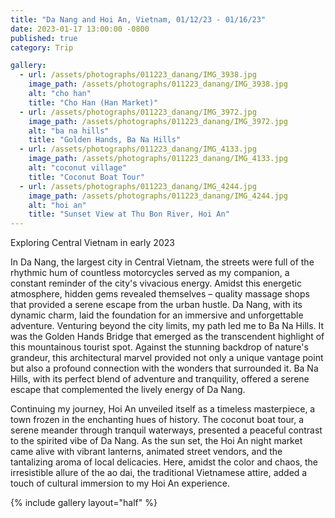 ```yaml
---
title: "Da Nang and Hoi An, Vietnam, 01/12/23 - 01/16/23"
date: 2023-01-17 13:00:00 -0800
published: true
category: Trip

gallery:
  - url: /assets/photographs/011223_danang/IMG_3938.jpg
    image_path: /assets/photographs/011223_danang/IMG_3938.jpg
    alt: "cho han"
    title: "Cho Han (Han Market)"
  - url: /assets/photographs/011223_danang/IMG_3972.jpg
    image_path: /assets/photographs/011223_danang/IMG_3972.jpg
    alt: "ba na hills"
    title: "Golden Hands, Ba Na Hills"
  - url: /assets/photographs/011223_danang/IMG_4133.jpg
    image_path: /assets/photographs/011223_danang/IMG_4133.jpg
    alt: "coconut village"
    title: "Coconut Boat Tour"
  - url: /assets/photographs/011223_danang/IMG_4244.jpg
    image_path: /assets/photographs/011223_danang/IMG_4244.jpg
    alt: "hoi an"
    title: "Sunset View at Thu Bon River, Hoi An"
---
```


Exploring Central Vietnam in early 2023

In Da Nang, the largest city in Central Vietnam, the streets were full of the rhythmic hum of countless motorcycles served as my companion, a constant reminder of the city's vivacious energy. Amidst this energetic atmosphere, hidden gems revealed themselves – quality massage shops that provided a serene escape from the urban hustle. Da Nang, with its dynamic charm, laid the foundation for an immersive and unforgettable adventure. Venturing beyond the city limits, my path led me to Ba Na Hills. It was the Golden Hands Bridge that emerged as the transcendent highlight of this mountainous tourist spot. Against the stunning backdrop of nature's grandeur, this architectural marvel provided not only a unique vantage point but also a profound connection with the wonders that surrounded it. Ba Na Hills, with its perfect blend of adventure and tranquility, offered a serene escape that complemented the lively energy of Da Nang.

Continuing my journey, Hoi An unveiled itself as a timeless masterpiece, a town frozen in the enchanting hues of history. The coconut boat tour, a serene meander through tranquil waterways, presented a peaceful contrast to the spirited vibe of Da Nang. As the sun set, the Hoi An night market came alive with vibrant lanterns, animated street vendors, and the tantalizing aroma of local delicacies. Here, amidst the color and chaos, the irresistible allure of the ao dai, the traditional Vietnamese attire, added a touch of cultural immersion to my Hoi An experience. 

{% include gallery layout="half" %}
